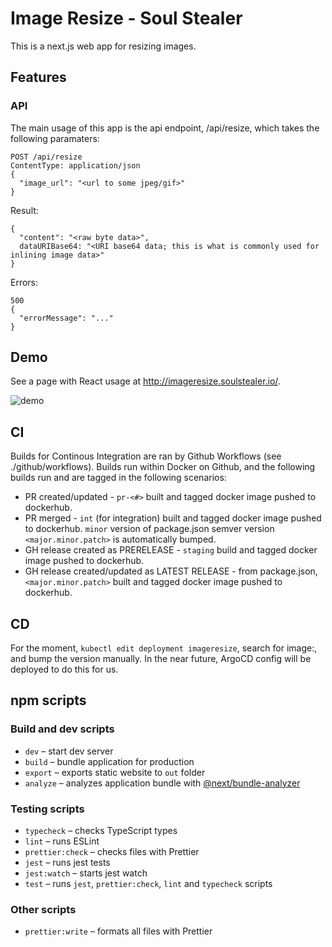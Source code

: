 # Image Resize - Soul Stealer

This is a next.js web app for resizing images.

## Features
### API
The main usage of this app is the api endpoint, /api/resize, which takes the following paramaters:

```
POST /api/resize
ContentType: application/json
{
  "image_url": "<url to some jpeg/gif>"
}
```
Result:
```
{
  "content": "<raw byte data>",
  dataURIBase64: "<URI base64 data; this is what is commonly used for inlining image data>"
}
```
Errors: 
```
500
{
  "errorMessage": "..."
}
```

## Demo
See a page with React usage at http://imageresize.soulstealer.io/.

![demo](./doc/img/demo.gif)

## CI
Builds for Continous Integration are ran by Github Workflows (see ./github/workflows). Builds run within Docker on Github, and the following builds run and are tagged in the following scenarios:

* PR created/updated - `pr-<#>` built and tagged docker image pushed to dockerhub.
* PR merged - `int` (for integration) built and tagged docker image pushed to dockerhub. `minor` version of package.json semver version `<major.minor.patch>` is automatically bumped.
* GH release created as PRERELEASE - `staging` build and tagged docker image pushed to dockerhub.
* GH release created/updated as LATEST RELEASE - from package.json, `<major.minor.patch>` built and tagged docker image pushed to dockerhub.

## CD
For the moment, `kubectl edit deployment imageresize`, search for image:, and bump the version manually. In the near future, ArgoCD config will be deployed to do this for us.

## npm scripts

### Build and dev scripts

- `dev` – start dev server
- `build` – bundle application for production
- `export` – exports static website to `out` folder
- `analyze` – analyzes application bundle with [@next/bundle-analyzer](https://www.npmjs.com/package/@next/bundle-analyzer)

### Testing scripts

- `typecheck` – checks TypeScript types
- `lint` – runs ESLint
- `prettier:check` – checks files with Prettier
- `jest` – runs jest tests
- `jest:watch` – starts jest watch
- `test` – runs `jest`, `prettier:check`, `lint` and `typecheck` scripts

### Other scripts

- `prettier:write` – formats all files with Prettier
